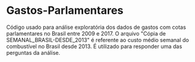 # Gastos-Parlamentares
Código usado para análise exploratória dos dados de gastos com cotas parlamentares no Brasil entre 2009 e 2017. 
O arquivo "Cópia de SEMANAL_BRASIL-DESDE_2013" é referente ao custo médio semanal do combustível no Brasil desde 2013. É utilizado para responder uma das perguntas da análise.
